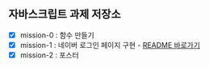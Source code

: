 ## 자바스크립트 과제 저장소
- [x] mission-0 : 함수 만들기
- [x] mission-1 : 네이버 로그인 페이지 구현 - [README 바로가기](./mission01/naver_login/README.md)
- [x] mission-2 : 포스터